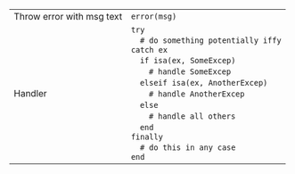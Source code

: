 |                           |                                                                                                                                                                                                                                                                                                                       |
| ------------------------- | --------------------------------------------------------------------------------------------------------------------------------------------------------------------------------------------------------------------------------------------------------------------------------------------------------------------- |
| Throw error with msg text | `error(msg)`                                                                                                                                                                                                                                                                                                          |
| Handler                   | `try`<br>&emsp;`# do something potentially iffy`<br>`catch ex`<br>&emsp;`if isa(ex, SomeExcep)`<br>&emsp;&emsp;`# handle SomeExcep`<br>&emsp;`elseif isa(ex, AnotherExcep)`<br>&emsp;&emsp;`# handle AnotherExcep`<br>&emsp;`else`<br>&emsp;&emsp;`# handle all others`<br>&emsp;`end`<br>`finally`<br>&emsp;`# do this in any case`<br>`end` |
